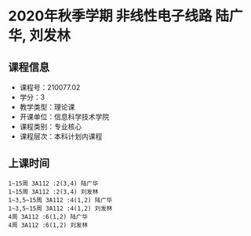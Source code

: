 # 2020年秋季学期 非线性电子线路 陆广华, 刘发林






## 课程信息

- 课程号：210077.02
- 学分：3
- 教学类型：理论课
- 开课单位：信息科学技术学院
- 课程类别：专业核心
- 课程层次：本科计划内课程

## 上课时间

```
1~15周 3A112 :2(3,4) 陆广华
1~15周 3A112 :2(3,4) 刘发林
1~3,5~15周 3A112 :4(1,2) 陆广华
1~3,5~15周 3A112 :4(1,2) 刘发林
4周 3A112 :6(1,2) 陆广华
4周 3A112 :6(1,2) 刘发林
```

